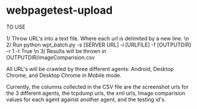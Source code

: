 webpagetest-upload
==================

TO USE

1/ Throw URL's into a text file. Where each url is delimited by a new line. \n
2/ Run python wpt_batch.py -s [SERVER URL] -i [URLFILE] -f [OUTPUTDIR] -r 1 -t True \n
3/ Results will be thrown in OUTPUTDIR/imageComparision.csv

All URL's will be crawled by three different agents: Android, Desktop Chrome, and Desktop Chrome in Mobile mode.

Currently, the columns collected in the CSV file are the screenshot urls for the 3 different agents, the tcpdump urls, the xml urls, Image comparision values for each agent against another agent, and the testing id's.
